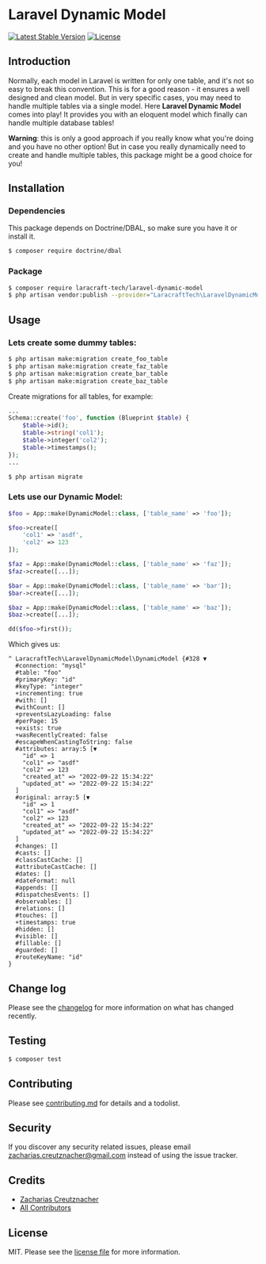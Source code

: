 # Laravel Dynamic Model

<p align="left">
<!--<a href="https://packagist.org/packages/laracraft-tech/laravel-dynamic-model"><img src="https://img.shields.io/packagist/dt/laracraft-tech/laravel-dynamic-model" alt="Total Downloads"></a>-->
<a href="https://packagist.org/packages/laracraft-tech/laravel-dynamic-model"><img src="https://img.shields.io/packagist/v/laracraft-tech/laravel-dynamic-model" alt="Latest Stable Version"></a>
<a href="https://packagist.org/packages/laracraft-tech/laravel-dynamic-model"><img src="https://img.shields.io/packagist/l/laracraft-tech/laravel-dynamic-model" alt="License"></a>
</p>

## Introduction

Normally, each model in Laravel is written for only one table, and it's not so easy to break this convention. This is for a good reason - it ensures a well designed and clean model. But in very specific cases, you may need to handle multiple tables via a single model. Here **Laravel Dynamic Model** comes into play! It provides you with an eloquent model which finally can handle multiple database tables!


**Warning**: this is only a good approach if you really know what you're doing and you have no other option! But in case you really dynamically need to create and handle multiple tables, this package might be a good choice for you!

## Installation

### Dependencies

This package depends on Doctrine/DBAL, so make sure you have it or install it.

``` bash
$ composer require doctrine/dbal
```

### Package

``` bash
$ composer require laracraft-tech/laravel-dynamic-model
$ php artisan vendor:publish --provider="LaracraftTech\LaravelDynamicModel\DynamicModelServiceProvider" --tag="config"
```


## Usage

### Lets create some dummy tables:

``` bash
$ php artisan make:migration create_foo_table
$ php artisan make:migration create_faz_table
$ php artisan make:migration create_bar_table
$ php artisan make:migration create_baz_table
```

Create migrations for all tables, for example:

``` php
...
Schema::create('foo', function (Blueprint $table) {
    $table->id();
    $table->string('col1');
    $table->integer('col2');
    $table->timestamps();
});
...
```

``` bash
$ php artisan migrate
```

### Lets use our Dynamic Model:


``` php
$foo = App::make(DynamicModel::class, ['table_name' => 'foo']);

$foo->create([
    'col1' => 'asdf',
    'col2' => 123
]);

$faz = App::make(DynamicModel::class, ['table_name' => 'faz']);
$faz->create([...]);

$bar = App::make(DynamicModel::class, ['table_name' => 'bar']);
$bar->create([...]);

$baz = App::make(DynamicModel::class, ['table_name' => 'baz']);
$baz->create([...]);

dd($foo->first());
```

Which gives us:

```
^ LaracraftTech\LaravelDynamicModel\DynamicModel {#328 ▼
  #connection: "mysql"
  #table: "foo"
  #primaryKey: "id"
  #keyType: "integer"
  +incrementing: true
  #with: []
  #withCount: []
  +preventsLazyLoading: false
  #perPage: 15
  +exists: true
  +wasRecentlyCreated: false
  #escapeWhenCastingToString: false
  #attributes: array:5 [▼
    "id" => 1
    "col1" => "asdf"
    "col2" => 123
    "created_at" => "2022-09-22 15:34:22"
    "updated_at" => "2022-09-22 15:34:22"
  ]
  #original: array:5 [▼
    "id" => 1
    "col1" => "asdf"
    "col2" => 123
    "created_at" => "2022-09-22 15:34:22"
    "updated_at" => "2022-09-22 15:34:22"
  ]
  #changes: []
  #casts: []
  #classCastCache: []
  #attributeCastCache: []
  #dates: []
  #dateFormat: null
  #appends: []
  #dispatchesEvents: []
  #observables: []
  #relations: []
  #touches: []
  +timestamps: true
  #hidden: []
  #visible: []
  #fillable: []
  #guarded: []
  #routeKeyName: "id"
}
```

## Change log

Please see the [changelog](changelog.md) for more information on what has changed recently.

## Testing

``` bash
$ composer test
```

## Contributing

Please see [contributing.md](contributing.md) for details and a todolist.

## Security

If you discover any security related issues, please email zacharias.creutznacher@gmail.com instead of using the issue tracker.

## Credits

- [Zacharias Creutznacher][link-author]
- [All Contributors][link-contributors]

## License

MIT. Please see the [license file](license.md) for more information.

[ico-version]: https://img.shields.io/packagist/v/laracraft-tech/laravel-dynamic-model.svg?style=flat-square
[ico-downloads]: https://img.shields.io/packagist/dt/laracraft-tech/laravel-dynamic-model.svg?style=flat-square
[ico-travis]: https://img.shields.io/travis/laracraft-tech/laravel-dynamic-model/master.svg?style=flat-square
[ico-styleci]: https://styleci.io/repos/12345678/shield

[link-packagist]: https://packagist.org/packages/laracraft-tech/laravel-dynamic-model
[link-downloads]: https://packagist.org/packages/laracraft-tech/laravel-dynamic-model
[link-travis]: https://travis-ci.org/laracraft-tech/laravel-dynamic-model
[link-styleci]: https://styleci.io/repos/12345678
[link-author]: https://github.com/laracraft-tech
[link-contributors]: ../../contributors
